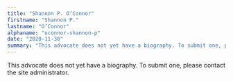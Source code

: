 ```yaml
---
title: "Shannon P. O’Connor"
firstname: "Shannon P."
lastname: "O’Connor"
alphaname: "oconnor-shannon-p"
date: "2020-11-30"
summary: "This advocate does not yet have a biography. To submit one, please contact the site administrator."
---
```

This advocate does not yet have a biography. To submit one, please contact the site administrator.


